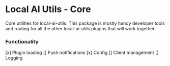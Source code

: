 # Local AI Utils - Core
Core utilities for local-ai-utils. This package is mostly handy developer tools and routing for all the other local-ai-utils plugins that will work together.

### Functionality
[x] Plugin loading
[] Push notifications
[x] Config
[] Client management
[] Logging
